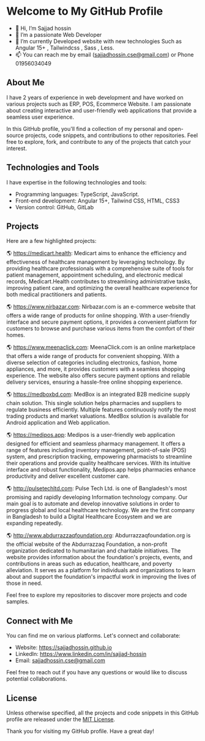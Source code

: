 # Welcome to My GitHub Profile

- 👋 Hi, I’m Sajjad hossin
- 👀 I’m a passionate Web Developer
- 🌱 I’m currently Developed website with new technologies Such as Angular 15+ , Tailwindcss , Sass , Less.
- 📫 You can reach me by email (sajjadhossin.cse@gmail.com) or Phone 01956034049

## About Me

I have 2 years of experience in web development and have worked on various projects such as ERP, POS, Ecommerce Website. I am passionate about creating interactive and user-friendly web applications that provide a seamless user experience.

In this GitHub profile, you'll find a collection of my personal and open-source projects, code snippets, and contributions to other repositories. Feel free to explore, fork, and contribute to any of the projects that catch your interest.

## Technologies and Tools

I have expertise in the following technologies and tools:

- Programming languages: TypeScript, JavaScript.
- Front-end development: Angular 15+, Tailwind CSS, HTML, CSS3 
- Version control: GitHub, GitLab

## Projects

Here are a few highlighted projects:

🌎 https://medicart.health: Medicart aims to enhance the efficiency and effectiveness of healthcare management by leveraging technology. By providing healthcare professionals with a comprehensive suite of tools for patient management, appointment scheduling, and electronic medical records, Medicart.Health contributes to streamlining administrative tasks, improving patient care, and optimizing the overall healthcare experience for both medical practitioners and patients.

🌎 https://www.nirbazar.com: Nirbazar.com is an e-commerce website that offers a wide range of products for online shopping. With a user-friendly interface and secure payment options, it provides a convenient platform for customers to browse and purchase various items from the comfort of their homes.

🌎 https://www.meenaclick.com: MeenaClick.com is an online marketplace that offers a wide range of products for convenient shopping. With a diverse selection of categories including electronics, fashion, home appliances, and more, it provides customers with a seamless shopping experience. The website also offers secure payment options and reliable delivery services, ensuring a hassle-free online shopping experience.

🌎 https://medboxbd.com: MedBox is an integrated B2B medicine supply chain solution. This single solution helps pharmacies and suppliers to regulate business efficiently. Multiple features continuously notify the most trading products and market valuations. MedBox solution is available for Android application and Web application.

🌎 https://medipos.app: Medipos is a user-friendly web application designed for efficient and seamless pharmacy management. It offers a range of features including inventory management, point-of-sale (POS) system, and prescription tracking, empowering pharmacists to streamline their operations and provide quality healthcare services. With its intuitive interface and robust functionality, Medipos.app helps pharmacies enhance productivity and deliver excellent customer care.

🌎 http://pulsetechltd.com: Pulse Tech Ltd. is one of Bangladesh's most promising and rapidly developing Information technology company. Our main goal is to automate and develop innovative solutions in order to progress global and local healthcare technology. We are the first company in Bangladesh to build a Digital Healthcare Ecosystem and we are expanding repeatedly.

🌎 http://www.abdurrazzaqfoundation.org: Abdurrazzaqfoundation.org is the official website of the Abdurrazzaq Foundation, a non-profit organization dedicated to humanitarian and charitable initiatives. The website provides information about the foundation's projects, events, and contributions in areas such as education, healthcare, and poverty alleviation. It serves as a platform for individuals and organizations to learn about and support the foundation's impactful work in improving the lives of those in need.

Feel free to explore my repositories to discover more projects and code samples.

## Connect with Me

You can find me on various platforms. Let's connect and collaborate:

- Website: https://sajjadhossin.github.io
- LinkedIn: https://www.linkedin.com/in/sajjad-hossin
- Email: sajjadhossin.cse@gmail.com

Feel free to reach out if you have any questions or would like to discuss potential collaborations.

## License

Unless otherwise specified, all the projects and code snippets in this GitHub profile are released under the [MIT License](LICENSE).

Thank you for visiting my GitHub profile. Have a great day!
